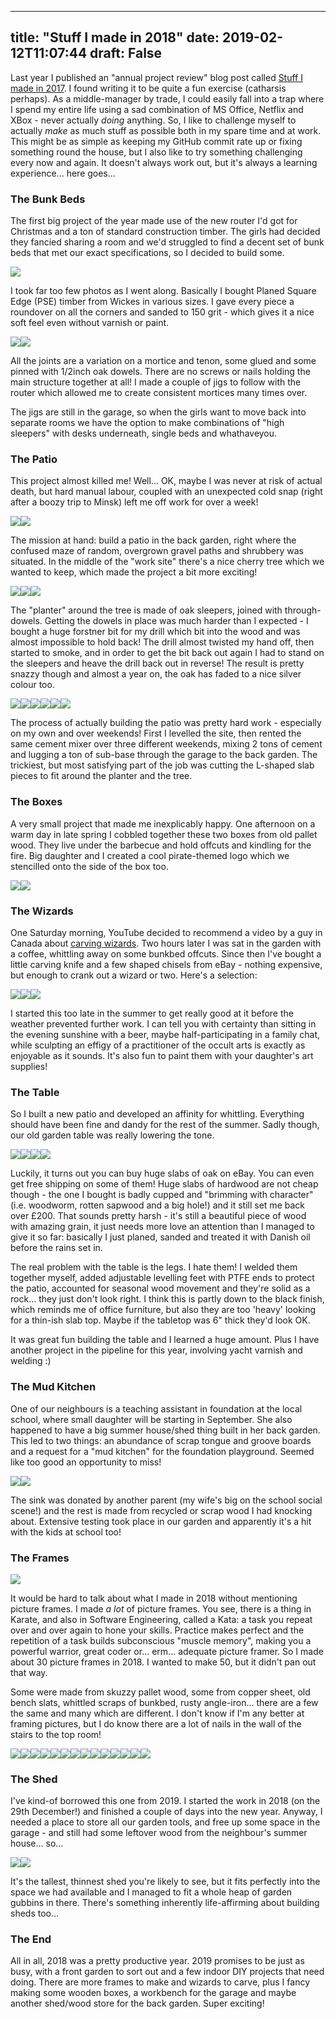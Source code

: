 
---
title: "Stuff I made in 2018"
date: 2019-02-12T11:07:44
draft: False
---


Last year I published an "annual project review" blog post called [Stuff I made in 2017](http://logicalgenetics.com/stuff-i-made-in-2017/).  I found writing it to be quite a fun exercise (catharsis perhaps). As a middle-manager by trade, I could easily fall into a trap where I spend my entire life using a sad combination of MS Office, Netflix and XBox - never actually *doing* anything. So, I like to challenge myself to actually *make* as much stuff as possible both in my spare time and at work. This might be as simple as keeping my GitHub commit rate up or fixing something round the house, but I also like to try something challenging every now and again. It doesn't always work out, but it's always a learning experience... here goes...

### The Bunk Beds

The first big project of the year made use of the new router I'd got for Christmas and a ton of standard construction timber.  The girls had decided they fancied sharing a room and we'd struggled to find a decent set of bunk beds that met our exact specifications, so I decided to build some.

<img src="http://logicalgenetics.com/wp-content/uploads/2019/02/2018-02-17-18.43.40-1024x576.jpg"/>

I took far too few photos as I went along. Basically I bought Planed Square Edge (PSE) timber from Wickes in various sizes. I gave every piece a roundover on all the corners and sanded to 150 grit - which gives it a nice soft feel even without varnish or paint. 

<img src="http://logicalgenetics.com/wp-content/uploads/2019/02/2018-02-13-16.19.45-576x1024.jpg" class="gallery"/><img src="http://logicalgenetics.com/wp-content/uploads/2019/02/2018-02-17-18.42.46-e1549294226704-576x1024.jpg" class="gallery"/>

All the joints are a variation on a mortice and tenon, some glued and some pinned with 1/2inch oak dowels. There are no screws or nails holding the main structure together at all! I made a couple of jigs to follow with the router which allowed me to create consistent mortices many times over.

The jigs are still in the garage, so when the girls want to move back into separate rooms we have the option to make combinations of "high sleepers" with desks underneath, single beds and whathaveyou.

### The Patio

This project almost killed me! Well... OK, maybe I was never at risk of actual death, but hard manual labour, coupled with an unexpected cold snap (right after a boozy trip to Minsk) left me off work for over a week!  

<img src="http://logicalgenetics.com/wp-content/uploads/2019/02/2017-10-15-12.35.18-1024x576.jpg" class="gallery"/><img src="http://logicalgenetics.com/wp-content/uploads/2019/02/2018-04-15-16.25.18-1024x576.jpg" class="gallery"/>

The mission at hand: build a patio in the back garden, right where the confused maze of random, overgrown gravel paths and shrubbery was situated.  In the middle of the "work site" there's a nice cherry tree  which we wanted to keep, which made the project a bit more exciting!

<img src="http://logicalgenetics.com/wp-content/uploads/2019/02/2018-03-10-11.22.19-1024x576.jpg" class="gallery"/><img src="http://logicalgenetics.com/wp-content/uploads/2019/02/2018-03-11-13.39.56-1024x576.jpg" class="gallery"/><img src="http://logicalgenetics.com/wp-content/uploads/2019/02/2018-03-10-08.48.24-1-1024x576.jpg" class="gallery"/>

The "planter" around the tree is made of oak sleepers, joined with through-dowels. Getting the dowels in place was much harder than I expected - I bought a huge forstner bit for my drill which bit into the wood and was almost impossible to hold back! The drill almost twisted my hand off, then started to smoke, and in order to get the bit back out again I had to stand on the sleepers and heave the drill back out in reverse! The result is pretty snazzy though and almost a year on, the oak has faded to a nice silver colour too.

<img src="http://logicalgenetics.com/wp-content/uploads/2019/02/2018-03-10-13.09.11-1024x576.jpg" class="gallery"/><img src="http://logicalgenetics.com/wp-content/uploads/2019/02/2018-03-10-17.22.42-1024x576.jpg" class="gallery"/><img src="http://logicalgenetics.com/wp-content/uploads/2019/02/2018-03-11-13.39.56-1-1024x576.jpg" class="gallery"/><img src="http://logicalgenetics.com/wp-content/uploads/2019/02/2018-03-18-10.43.06-1-1024x576.jpg" class="gallery"/><img src="http://logicalgenetics.com/wp-content/uploads/2019/02/2018-04-15-16.25.11-1024x576.jpg" class="gallery"/><img src="http://logicalgenetics.com/wp-content/uploads/2019/02/2018-04-15-16.25.59-1024x576.jpg" class="gallery"/>

The process of actually building the patio was pretty hard work - especially on my own and over weekends! First I levelled the site, then rented the same cement mixer over three different weekends, mixing 2 tons of cement and lugging a ton of sub-base through the garage to the back garden.  The trickiest, but most satisfying part of the job was cutting the L-shaped slab pieces to fit around the planter and the tree.

### The Boxes

A very small project that made me inexplicably happy.  One afternoon on a warm day in late spring I cobbled together these two boxes from old pallet wood.  They live under the barbecue and hold offcuts and kindling for the fire.  Big daughter and I created a cool pirate-themed logo which we stencilled onto the side of the box too.

<img src="http://logicalgenetics.com/wp-content/uploads/2019/02/2018-05-13-17.07.43-1024x576.jpg" class="gallery"/><img src="http://logicalgenetics.com/wp-content/uploads/2019/02/2018-05-13-18.48.48-1-1024x576.jpg" class="gallery"/>

### The Wizards

One Saturday morning, YouTube decided to recommend a video by a guy in Canada about [carving wizards](https://youtu.be/AlIr95-ZlCc).  Two hours later I was sat in the garden with a coffee, whittling away on some bunkbed offcuts.  Since then I've bought a little carving knife and a few shaped chisels from eBay - nothing expensive, but enough to crank out a wizard or two.  Here's a selection:

<img src="http://logicalgenetics.com/wp-content/uploads/2019/02/2018-12-15-14.05.58-e1549357996731-768x1024.jpg" class="gallery"/><img src="http://logicalgenetics.com/wp-content/uploads/2019/02/2018-09-02-12.10.42-576x1024.jpg" class="gallery"/><img src="http://logicalgenetics.com/wp-content/uploads/2019/02/2018-07-08-19.05.40-1024x576.jpg" class="gallery"/>

I started this too late in the summer to get really good at it before the weather prevented further work.  I can tell you with certainty than sitting in the evening sunshine with a beer, maybe half-participating in a family chat, while sculpting an effigy of a practitioner of the occult arts is exactly as enjoyable as it sounds.  It's also fun to paint them with your daughter's art supplies!

### The Table

So I built a new patio and developed an affinity for whittling.  Everything should have been fine and dandy for the rest of the summer.  Sadly though, our old garden table was really lowering the tone.

<img src="https://logicalgenetics.com/wp-content/uploads/2019/02/2018-07-21-12.07.49-576x1024.jpg" class="gallery"/><img src="https://logicalgenetics.com/wp-content/uploads/2019/02/2018-08-09-12.51.44-1024x576.jpg" class="gallery"/><img src="https://logicalgenetics.com/wp-content/uploads/2019/02/2018-07-28-13.57.04-e1549633563162-576x1024.jpg" class="gallery"/><img src="https://logicalgenetics.com/wp-content/uploads/2019/02/2018-08-11-13.58.00-1024x576.jpg" class="gallery"/>

Luckily, it turns out you can buy huge slabs of oak on eBay. You can even get free shipping on some of them!  Huge slabs of hardwood are not cheap though - the one I bought is badly cupped and "brimming with character" (i.e. woodworm, rotten sapwood and a big hole!) and it still set me back over £200.  That sounds pretty harsh - it's still a beautiful piece of wood with amazing grain, it just needs more love an attention than I managed to give it so far: basically I just planed, sanded and treated it with Danish oil before the rains set in.

The real problem with the table is the legs.  I hate them!  I welded them together myself, added adjustable levelling feet with PTFE ends to protect the patio, accounted for seasonal wood movement and they're solid as a rock... they just don't look right.  I think this is partly down to the black finish, which reminds me of office furniture, but also they are too 'heavy' looking for a thin-ish slab top.  Maybe if the tabletop was 6" thick they'd look OK.

It was great fun building the table and I learned a huge amount.  Plus I have another project in the pipeline for this year, involving yacht varnish and welding :)

### The Mud Kitchen

One of our neighbours is a teaching assistant in foundation at the local school, where small daughter will be starting in September.  She also happened to have a big summer house/shed thing built in her back garden.  This led to two things:  an abundance of scrap tongue and groove boards and a request for a "mud kitchen" for the foundation playground.  Seemed like too good an opportunity to miss! 

<img src="https://logicalgenetics.com/wp-content/uploads/2019/02/2018-09-09-12.52.12-e1549634040223-722x1024.jpg" class="gallery"/><img src="https://logicalgenetics.com/wp-content/uploads/2019/02/IMG_20180909_174209-1-1024x768.jpg" class="gallery"/>

The sink was donated by another parent (my wife's big on the school social scene!) and the rest is made from recycled or scrap wood I had knocking about.  Extensive testing took place in our garden and apparently it's a hit with the kids at school too!

### The Frames

<img src="https://logicalgenetics.com/wp-content/uploads/2019/02/2018-11-11-17.58.09-576x1024.jpg"/>

It would be hard to talk about what I made in 2018 without mentioning picture frames.  I made *a&nbsp;lot* of picture frames.  You see, there is a thing in Karate, and also in Software Engineering, called a Kata: a task you repeat over and over again to hone your skills.  Practice makes perfect and the repetition of a task builds subconscious "muscle memory", making you a powerful warrior, great coder or... erm... adequate picture framer.  So I made about 30 picture frames in 2018.  I wanted to make 50, but it didn't pan out that way.

Some were made from skuzzy pallet wood, some from copper sheet, old bench slats, whittled scraps of bunkbed, rusty angle-iron... there are a few the same and many which are different.  I don't know if I'm any better at framing pictures, but I do know there are a lot of nails in the wall of the stairs to the top room!

<img src="https://logicalgenetics.com/wp-content/uploads/2019/02/2018-10-28-16.14.20-1-e1549639098908-1024x788.jpg" class="gallery"/><img src="https://logicalgenetics.com/wp-content/uploads/2019/02/2018-10-07-21.25.47-1-1024x576.jpg" class="gallery"/><img src="https://logicalgenetics.com/wp-content/uploads/2019/02/2018-09-02-19.30.34-1-e1549639240790-1024x828.jpg" class="gallery"/><img src="https://logicalgenetics.com/wp-content/uploads/2019/02/2018-05-27-13.38.39-2-e1549639326295-1024x961.jpg" class="gallery"/><img src="https://logicalgenetics.com/wp-content/uploads/2019/02/2018-06-09-10.29.33-1-e1549639440450-658x1024.jpg" class="gallery"/><img src="https://logicalgenetics.com/wp-content/uploads/2019/02/2018-02-05-21.06.27-2-1-1024x1024.jpg" class="gallery"/><img src="https://logicalgenetics.com/wp-content/uploads/2019/02/2018-06-02-18.07.36-e1549650041588-1024x817.jpg" class="gallery"/><img src="https://logicalgenetics.com/wp-content/uploads/2019/02/2018-06-02-18.08.03-e1549650054794-695x1024.jpg" class="gallery"/><img src="https://logicalgenetics.com/wp-content/uploads/2019/02/2018-06-10-12.34.28-e1549650004579-1024x823.jpg" class="gallery"/><img src="https://logicalgenetics.com/wp-content/uploads/2019/02/2018-03-04-18.20.41-e1549649871358-1024x847.jpg" class="gallery"/><img src="https://logicalgenetics.com/wp-content/uploads/2019/02/2018-02-25-20.27.04-e1549649898463-853x1024.jpg" class="gallery"/><img src="https://logicalgenetics.com/wp-content/uploads/2019/02/2018-10-07-21.25.10-e1549649556398-1024x841.jpg" class="gallery"/><img src="https://logicalgenetics.com/wp-content/uploads/2019/02/2018-02-25-20.26.40-e1549649714588-814x1024.jpg" class="gallery"/><img src="https://logicalgenetics.com/wp-content/uploads/2019/02/2018-11-11-17.57.38-e1549649661380-1019x1024.jpg" class="gallery"/>

### The Shed

I've kind-of borrowed this one from 2019.  I started the work in 2018 (on the 29th December!) and finished a couple of days into the new year.  Anyway, I needed a place to store all our garden tools, and free up some space in the garage - and still had some leftover wood from the neighbour's summer house... so...

<img src="https://logicalgenetics.com/wp-content/uploads/2019/02/2019-01-06-13.23.59-e1549651240584-768x1024.jpg" class="gallery"/><img src="https://logicalgenetics.com/wp-content/uploads/2019/02/2019-01-06-11.25.35-1-768x1024.jpg" class="gallery"/>

It's the tallest, thinnest shed you're likely to see, but it fits perfectly into the space we had available and I managed to fit a whole heap of garden gubbins in there.  There's something inherently life-affirming about building sheds too...

### The End

All in all, 2018 was a pretty productive year. 2019 promises to be just as busy, with a front garden to sort out and a few indoor DIY projects that need doing. There are more frames to make and wizards to carve, plus I fancy making some wooden boxes, a workbench for the garage and maybe another shed/wood store for the back garden. Super exciting!
